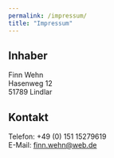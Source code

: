 ```yaml
---
permalink: /impressum/
title: "Impressum"
---
```


## Inhaber  
Finn Wehn  
Hasenweg 12  
51789 Lindlar  
  
## Kontakt  
Telefon: +49 (0) 151 15279619  
E-Mail: finn.wehn@web.de  


